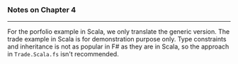 ### Notes on Chapter 4 ###

---

For the porfolio example in Scala, we only translate the generic version.
The trade example in Scala is for demonstration purpose only. 
Type constraints and inheritance is not as popular in F# as they are in Scala, so the approach in `Trade.Scala.fs` isn't recommended.